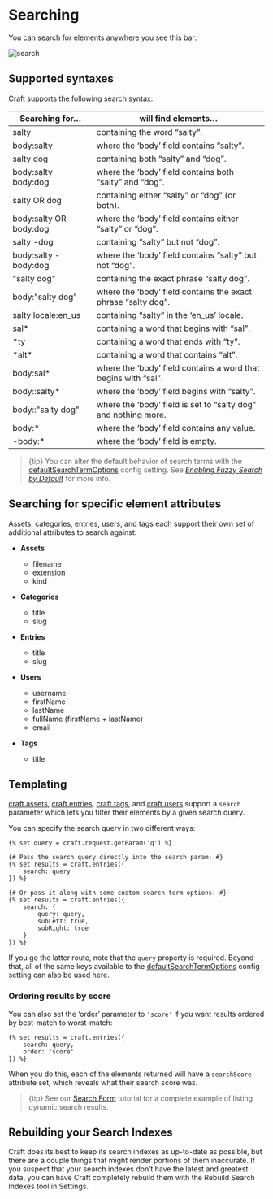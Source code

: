 # Searching

You can search for elements anywhere you see this bar:

![search](https://craftcmsassets.craftcdn.com/images/docs/search.png)

## Supported syntaxes

Craft supports the following search syntax:

Searching for… | will find elements…
-|-
salty | containing the word “salty”.
body:salty | where the ‘body’ field contains “salty”.
salty dog | containing both “salty” and “dog”.
body:salty body:dog | where the ‘body’ field contains both “salty” and “dog”.
salty OR dog | containing either “salty” or “dog” (or both).
body:salty OR body:dog | where the ‘body’ field contains either “salty” or “dog”.
salty -dog | containing “salty” but not “dog”.
body:salty -body:dog | where the ‘body’ field contains “salty” but not “dog”.
\"salty dog\" | containing the exact phrase “salty dog”.
body:\"salty dog\" | where the ‘body’ field contains the exact phrase “salty dog”.
salty locale:en_us | containing “salty” in the ‘en_us’ locale.
sal* | containing a word that begins with “sal”.
*ty | containing a word that ends with “ty”.
\*alt\* | containing a word that contains “alt”.
body:sal* | where the ‘body’ field contains a word that begins with “sal”.
body::salty* | where the ‘body’ field begins with “salty”.
body::\"salty dog\" | where the ‘body’ field is set to “salty dog” and nothing more.
body:* | where the ‘body’ field contains any value.
-body:* | where the ‘body’ field is empty.

> {tip} You can alter the default behavior of search terms with the [defaultSearchTermOptions](config-settings.md#defaultSearchTermOptions) config setting. See _[Enabling Fuzzy Search by Default](https://craftcms.com/support/enabling-fuzzy-search-by-default)_ for more info.

## Searching for specific element attributes

Assets, categories, entries, users, and tags each support their own set of additional attributes to search against:

* **Assets**

  - filename
  - extension
  - kind

* **Categories**

  - title
  - slug

* **Entries**

  - title
  - slug

* **Users**

  - username
  - firstName
  - lastName
  - fullName (firstName + lastName)
  - email

* **Tags**

  - title


## Templating

[craft.assets](templating/craft.assets.md), [craft.entries](templating/craft.entries.md), [craft.tags](templating/craft.tags.md), and [craft.users](templating/craft.users.md) support a `search` parameter which lets you filter their elements by a given search query.

You can specify the search query in two different ways:

```twig
{% set query = craft.request.getParam('q') %}

{# Pass the search query directly into the search param: #}
{% set results = craft.entries({
    search: query
}) %}

{# Or pass it along with some custom search term options: #}
{% set results = craft.entries({
    search: {
        query: query,
        subLeft: true,
        subRight: true
    }
}) %}
```

If you go the latter route, note that the `query` property is required. Beyond that, all of the same keys available to the [defaultSearchTermOptions](config-settings.md#defaultSearchTermOptions) config setting can also be used here.

### Ordering results by score

You can also set the ‘order’ parameter to `'score'` if you want results ordered by best-match to worst-match:

```twig
{% set results = craft.entries({
    search: query,
    order: 'score'
}) %}
```

When you do this, each of the elements returned will have a `searchScore` attribute set, which reveals what their search score was.

> {tip} See our [Search Form](templating/search-form.md) tutorial for a complete example of listing dynamic search results.

## Rebuilding your Search Indexes

Craft does its best to keep its search indexes as up-to-date as possible, but there are a couple things that might render portions of them inaccurate. If you suspect that your search indexes don’t have the latest and greatest data, you can have Craft completely rebuild them with the Rebuild Search Indexes tool in Settings.
